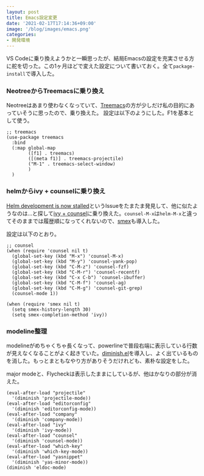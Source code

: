 ```yaml
---
layout: post
title: Emacs設定変更
date: '2021-02-17T17:14:36+09:00'
image: '/blog/images/emacs.png'
categories:
- 開発環境
---
```


VS Codeに乗り換えようかと一瞬思ったが、結局Emacsの設定を充実させる方に舵を切った。この1ヶ月ほどで変えた設定について書いておく。全て`package-install`で導入した。

### NeotreeからTreemacsに乗り換え

Neotreeはあまり使わなくなっていて、[Treemacs](https://github.com/Alexander-Miller/treemacs)の方が少しだけ私の目的にあっていそうに思ったので、乗り換えた。
設定は以下のようにした。F1を基本として使う。

``` emacs-lisp
;; treemacs
(use-package treemacs
  :bind
  (:map global-map
        ([f1] . treemacs)
        ([(meta f1)] . treemacs-projectile)
        ("M-1" . treemacs-select-window)
        )
  )
```

### helmからivy + counselに乗り換え

[Helm development is now stalled](https://github.com/emacs-helm/helm/issues/2386)というIssueをたまたま発見して、他に似たようなのは…と探して[ivy + counsel](https://github.com/abo-abo/swiper)に乗り換えた。`counsel-M-x`は`helm-M-x`と違ってそのままでは履歴順になってくれないので、[smex](https://github.com/nonsequitur/smex)も導入した。

設定は以下のとおり。

``` emacs-lisp
;; counsel
(when (require 'counsel nil t)
  (global-set-key (kbd "M-x") 'counsel-M-x)
  (global-set-key (kbd "M-y") 'counsel-yank-pop)
  (global-set-key (kbd "C-M-z") 'counsel-fzf)
  (global-set-key (kbd "C-M-r") 'counsel-recentf)
  (global-set-key (kbd "C-x C-b") 'counsel-ibuffer)
  (global-set-key (kbd "C-M-f") 'counsel-ag)
  (global-set-key (kbd "C-M-g") 'counsel-git-grep)
  (counsel-mode 1))

(when (require 'smex nil t)
  (setq smex-history-length 30)
  (setq smex-completion-method 'ivy))

```

### modeline整理

modelineがめちゃくちゃ長くなって、powerlineで普段右端に表示している行数が見えなくなることがよく起きていた。[diminish.el](https://github.com/myrjola/diminish.el)を導入し、よく出ているものを消した。もっとまともなやり方がありそうだけれども、素朴な設定をした。

major modeと、Flycheckは表示したままにしているが、他はかなりの部分が消えた。

``` emacs-lisp
(eval-after-load "projectile"
  '(diminish 'projectile-mode))
(eval-after-load "editorconfig"
  '(diminish 'editorconfig-mode))
(eval-after-load "company"
  '(diminish 'company-mode))
(eval-after-load "ivy"
  '(diminish 'ivy-mode))
(eval-after-load "counsel"
  '(diminish 'counsel-mode))
(eval-after-load "which-key"
  '(diminish 'which-key-mode))
(eval-after-load "yasnippet"
  '(diminish 'yas-minor-mode))
(diminish 'eldoc-mode)
```

